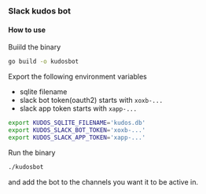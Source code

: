 ### Slack kudos bot
#### How to use
Buiild the binary
```bash
go build -o kudosbot
```
Export the following environment variables
- sqlite filename
- slack bot token(oauth2) starts with `xoxb-...`
- slack app token starts with `xapp-...`
```bash
export KUDOS_SQLITE_FILENAME='kudos.db' 
export KUDOS_SLACK_BOT_TOKEN='xoxb-...'
export KUDOS_SLACK_APP_TOKEN='xapp-...'
```

Run the binary
```bash
./kudosbot
```
and add the bot to the channels you want it to be active in.